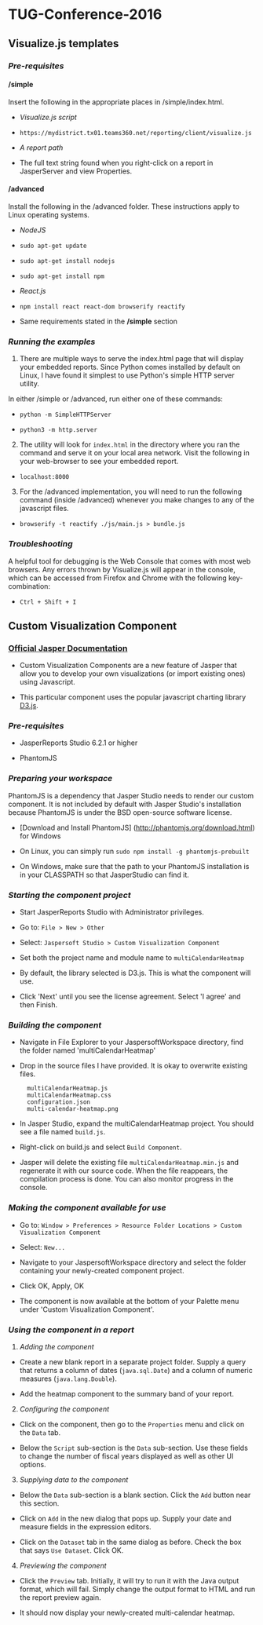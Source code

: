# TUG-Conference-2016

## Visualize.js templates

### *Pre-requisites*

#### /simple

Insert the following in the appropriate places in /simple/index.html.

- *Visualize.js script*
 - ```https://mydistrict.tx01.teams360.net/reporting/client/visualize.js```

- *A report path*
 - The full text string found when you right-click on a report in JasperServer and view Properties.


#### /advanced

Install the following in the /advanced folder.
These instructions apply to Linux operating systems.

- *NodeJS*

 - ```sudo apt-get update```
 - ```sudo apt-get install nodejs```
 - ```sudo apt-get install npm```

- *React.js*

 -  ```npm install react react-dom browserify reactify```


- Same requirements stated in the __/simple__ section


### *Running the examples*

1. There are multiple ways to serve the index.html page that will display your embedded reports. Since Python comes installed by default on Linux, I have found it simplest to use Python's simple HTTP server utility.

 In either /simple or /advanced, run either one of these commands:

 - ```python -m SimpleHTTPServer```

 - ```python3 -m http.server```

2. The utility will look for ```index.html``` in the directory where you ran the command and serve it on your local area network. Visit the following in your web-browser to see your embedded report.

 - ```localhost:8000```

3. For the /advanced implementation, you will need to run the following command (inside /advanced) whenever you make changes to any of the javascript files.

 - ```browserify -t reactify ./js/main.js > bundle.js```



### *Troubleshooting*

A helpful tool for debugging is the Web Console that comes with most web browsers. Any errors thrown by Visualize.js will appear in the console, which can be accessed from Firefox and Chrome with the following key-combination:

- ```Ctrl + Shift + I```

## Custom Visualization Component


### [Official Jasper Documentation](http://community.jaspersoft.com/wiki/adding-custom-visualization-components-tibco-jaspersoft-studio-62)

- Custom Visualization Components are a new feature of Jasper that allow you to develop your own visualizations (or import existing ones) using Javascript.

- This particular component uses the popular javascript charting library [D3.js](https://d3js.org/).

### *Pre-requisites*

- JasperReports Studio 6.2.1 or higher

- PhantomJS



### *Preparing your workspace*

PhantomJS is a dependency that Jasper Studio needs to render our custom component. It is not included by default with Jasper Studio's installation because PhantomJS is under the BSD open-source software license.

- [Download and Install PhantomJS] (http://phantomjs.org/download.html) for Windows

- On Linux, you can simply run ```sudo npm install -g phantomjs-prebuilt  ```

- On Windows, make sure that the path to your PhantomJS installation is in your CLASSPATH so that JasperStudio can find it.



### *Starting the component project*

- Start JasperReports Studio with Administrator privileges.

- Go to: ```File > New > Other```

- Select: ```Jaspersoft Studio > Custom Visualization Component```

- Set both the project name and module name to ```multiCalendarHeatmap```

- By default, the library selected is D3.js. This is what the component will use.

- Click 'Next' until you see the license agreement. Select 'I agree' and then Finish.



### *Building the component*

- Navigate in File Explorer to your JaspersoftWorkspace directory, find the folder named 'multiCalendarHeatmap' 

- Drop in the source files I have provided. It is okay to overwrite existing files. 

        multiCalendarHeatmap.js
        multiCalendarHeatmap.css
        configuration.json
        multi-calendar-heatmap.png

- In Jasper Studio, expand the multiCalendarHeatmap project. You should see a file named ```build.js```.

- Right-click on build.js and select ```Build Component```.

- Jasper will delete the existing file ```multiCalendarHeatmap.min.js``` and regenerate it with our source code. When the file reappears, the compilation process is done. You can also monitor progress in the console.



### *Making the component available for use*

- Go to: ```Window > Preferences > Resource Folder Locations > Custom Visualization Component```

- Select: ```New...```

- Navigate to your JaspersoftWorkspace directory and select the folder containing your newly-created component project.

- Click OK, Apply, OK	

- The component is now available at the bottom of your Palette menu under 'Custom Visualization Component'. 


### *Using the component in a report*

1. *Adding the component*

 - Create a new blank report in a separate project folder. Supply a query that returns a column of dates (```java.sql.Date```) and a column of numeric measures (```java.lang.Double```).

 - Add the heatmap component to the summary band of your report.

2. *Configuring the component*

 - Click on the component, then go to the ```Properties``` menu and click on the ```Data``` tab.

 - Below the ```Script``` sub-section is the ```Data``` sub-section. Use these fields to change the number of fiscal years displayed as well as other UI options.

3. *Supplying data to the component*

 - Below the ```Data``` sub-section is a blank section. Click the ```Add``` button near this section.

 - Click on ```Add``` in the new dialog that pops up. Supply your date and measure fields in the expression editors.

 - Click on the ```Dataset``` tab in the same dialog as before. Check the box that says ```Use Dataset```. Click OK.

4. *Previewing the component*

 - Click the ```Preview``` tab. Initially, it will try to run it with the Java output format, which will fail. Simply change the output format to HTML and run the report preview again.

 - It should now display your newly-created multi-calendar heatmap.